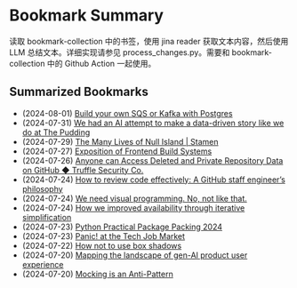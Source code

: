 # Bookmark Summary 
读取 bookmark-collection 中的书签，使用 jina reader 获取文本内容，然后使用 LLM 总结文本。详细实现请参见 process_changes.py。需要和 bookmark-collection 中的 Github Action 一起使用。
    
## Summarized Bookmarks
- (2024-08-01) [Build your own SQS or Kafka with Postgres](202408/2024-08-01-build-your-own-sqs-or-kafka-with-postgres.md)
- (2024-07-31) [We had an AI attempt to make a data-driven story like we do at The Pudding](202408/2024-08-01-we-had-an-ai-attempt-to-make-a-data-driven-story-like-we-do-at-the-pudding.md)
- (2024-07-29) [The Many Lives of Null Island | Stamen](202408/2024-08-01-the-many-lives-of-null-island-|-stamen.md)
- (2024-07-27) [Exposition of Frontend Build Systems](202408/2024-08-01-exposition-of-frontend-build-systems.md)
- (2024-07-26) [Anyone can Access Deleted and Private Repository Data on GitHub ◆ Truffle Security Co.](202408/2024-08-01-anyone-can-access-deleted-and-private-repository-data-on-github-◆-truffle-security-co..md)
- (2024-07-24) [How to review code effectively: A GitHub staff engineer’s philosophy](202408/2024-08-01-how-to-review-code-effectively:-a-github-staff-engineer’s-philosophy.md)
- (2024-07-24) [We need visual programming. No, not like that.](202408/2024-08-01-we-need-visual-programming.-no,-not-like-that..md)
- (2024-07-24) [How we improved availability through iterative simplification](202408/2024-08-01-how-we-improved-availability-through-iterative-simplification.md)
- (2024-07-23) [Python Practical Package Packing 2024](202408/2024-08-01-python-practical-package-packing-2024.md)
- (2024-07-23) [Panic! at the Tech Job Market](202408/2024-08-01-panic!-at-the-tech-job-market.md)
- (2024-07-22) [How not to use box shadows](202408/2024-08-01-how-not-to-use-box-shadows.md)
- (2024-07-20) [Mapping the landscape of gen-AI product user experience](202408/2024-08-01-mapping-the-landscape-of-gen-ai-product-user-experience.md)
- (2024-07-20) [Mocking is an Anti-Pattern](202408/2024-08-01-mocking-is-an-anti-pattern.md)
